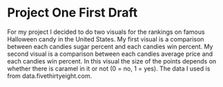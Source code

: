 # Project One First Draft
For my project I decided to do two visuals for the rankings on famous Halloween candy in the United States. My first visual is a comparison between each candies sugar percent and each candies win percent. My second visual is a comparison between each candies average price and each candies win percent. In this visual the size of the points depends on whether there is caramel in it or not (0 = no, 1 = yes).
The data I used is from data.fivethirtyeight.com.
